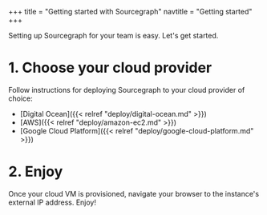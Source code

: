 +++
title = "Getting started with Sourcegraph"
navtitle = "Getting started"
+++

Setting up Sourcegraph for your team is easy. Let's get started.

# 1. Choose your cloud provider

Follow instructions for deploying Sourcegraph to your cloud provider of choice:

* [Digital Ocean]({{< relref "deploy/digital-ocean.md" >}})
* [AWS]({{< relref "deploy/amazon-ec2.md" >}})
* [Google Cloud Platform]({{< relref "deploy/google-cloud-platform.md" >}})

# 2. Enjoy

Once your cloud VM is provisioned, navigate your browser to the instance's
external IP address. Enjoy!
